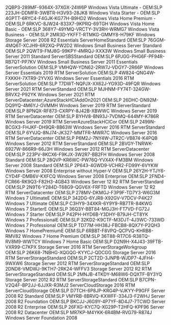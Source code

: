 2QBP3-289MF-9364X-37XGX-24W6P	Windows Vista Ultimate - OEM:SLP
223JH-DDMFR-3WBTR-H3V93-28JK8	Windows Vista Starter - OEM:SLP
4GPTT-6RYC4-F4GJK-KG77H-B9HD2	Windows Vista Home Premium - OEM:SLP
6RKVC-8JW24-833X7-9KPRQ-69TGH	Windows Vista Home Basic - OEM:SLP
368Y7-49YMQ-VRCTY-3V3RH-WRMG7	Windows Vista Business - OEM:SLP
2MR3D-YKFFT-RTMKG-GMMY8-H79KF	Windows Storage Server 2008 R2 Essentials ServerHomeStandard OEM:SLP
76GGM-4MQ6T-XCJH9-6R2XQ-PW2D2	Windows Small Business Server Standard OEM:SLP
2QWT9-FMJ8G-99KPY-4MRQJ-XXX3W	Windows Small Business Server 2011 Standard ServerSBSStandard OEM:SLP
6PJGG-PHG6F-PF94R-RB7QT-PP7KV	Windows Small Business Server 2011 Essentials ServerSolution OEM:SLP
VMHQW-YDN62-2RW7J-VDGY7-2R66P	Windows Server Essentials 2019 RTM ServerSolution OEM:SLP
4W824-QNG4W-FXKKH-7XTR9-2YVXG	Windows Server Essentials 2016 RTM ServerSolution OEM:SLP
T7DWT-NQPJX-XX62J-YG93D-49FQR	Windows Server 2021 RTM ServerStandard OEM:SLP
MJHNM-FY74T-324GW-BRVX2-P92YK	Windows Server 2021 RTM ServerDatacenter;AzureStackHCIAddOn2021 OEM:SLP
26DHC-DN92M-DQ9YQ-4M6YJ-GVMMH	Windows Server 2019 RTM ServerStandard OEM:SLP
8PNQX-RF873-CXRPY-8J42B-XBWWC	Windows Server 2019 RTM ServerDatacenter OEM:SLP
BYHV8-BN93J-7VDMQ-644MY-K786R	Windows Server 2019 RTM ServerAzureStackHCICor OEM:SLP
2499N-BCGX3-FHJKF-DH9QR-8B63W	Windows Server 2016 RTM ServerStandard OEM:SLP
6YVJQ-8NJ74-JK327-MMTFR-MWR7C	Windows Server 2016 RTM ServerDatacenter OEM:SLP
P6M2J-7NY4W-JTR2C-VB874-K4PQB	Windows Server 2012 RTM ServerStandard OEM:SLP
2BVGY-TNRWK-6927W-866R9-66J3H	Windows Server 2012 RTM ServerDatacenter OEM:SLP
223PV-8KCX6-F9KJX-3W2R7-BB2FH	Windows Server 2008 Standard OEM:SLP
28QVP-KR6WC-PW76Q-YVX4X-FM3BM	Windows Server 2008 Standard OEM:SLP
2P643-4GWD9-VCHR2-FD99Y-6VYKW	Windows Server 2008 Enterprise without Hyper-V OEM:SLP
26Y2H-YTJY6-CYD4F-DMB6V-KXFCQ	Windows Server 2008 Enterprise OEM:SLP
2FND4-FCR66-RK9Q3-F82H3-4GB43	Windows Server 12 R2 RTM ServerStandard OEM:SLP
2N9T6-Y284D-T68G9-QGV6X-FRFTD	Windows Server 12 R2 RTM ServerDatacenter OEM:SLP
278MV-DKMGJ-F3P9F-TD7Y3-W6G3M	Windows 7 UltimateE OEM:SLP
342DG-6YJR8-X92GV-V7DCV-P4K27	Windows 7 Ultimate OEM:SLP
C3HY9-34XKR-6Y9Y9-RB7TR-84KWG	Windows 7 StarterE OEM:SLP
36Q3Y-BBT84-MGJ3H-FT7VD-FG72J	Windows 7 Starter OEM:SLP
P42PH-HYD6B-Y3DHY-B79JH-CT8YK	Windows 7 ProfessionalE OEM:SLP
32KD2-K9CTF-M3DJT-4J3WC-733WD	Windows 7 Professional OEM:SLP
TD77M-HH38J-FBCB8-8QX7Y-P2QH3	Windows 7 HomePremiumE OEM:SLP
6RBBT-F8VPQ-QCPVQ-KHRB8-RMV82	Windows 7 Home Premium OEM:SLP
36T88-RT7C6-R38TQ-RV8M9-WWTCY	Windows 7 Home Basic OEM:SLP
D2N9H-X4J43-39FTB-VXR99-C7KPX	Storage Server 2016 RTM ServerStorageWorkgroup OEM:SLP
26K68-7NBHG-XQGQG-KYYCJ-QDCGG	Storage Server 2016 RTM ServerStorageStandard OEM:SLP
2CT2D-3JNPB-WJDP7-4JFH4-9WXW6	Storage Server 2012 RTM ServerStorageStandard OEM:SLP
2DND8-VMDWJ-9KTH7-2RK24-WFFV3	Storage Server 2012 R2 RTM ServerStorageStandard OEM:SLP
2MNJB-4TKDY-M68W6-DQXTF-BY3YQ	Storage Server 2012 R2 RTM ServerStorageStandard OEM:SLP
B7CPN-V2Q4F-BP2JJ-6JJXR-R3MJ2	ServerCloudStorage 2016 RTM ServerCloudStorage OEM:SLP
D7TCH-6P8JP-KRG4P-VJKYY-P9GFF	Server 2008 R2 Standard OEM:SLP
VMYRB-8BRVQ-KXWFF-334J3-F2WHJ	Server 2008 R2 Foundation OEM:SLP
BKCJJ-J6G9Y-4P7YF-8D4J7-7TCWD	Server 2008 R2 Enterprise OEM:SLP
26FXG-KYC7Q-XG29P-T2HFQ-KPF96	Server 2008 R2 Datacenter OEM:SLP
MR7KP-M4YKK-6R4BM-RVG79-R874J	Windows Server Foundation 2008